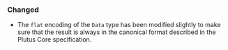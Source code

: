 ### Changed

- The `flat` encoding of the `Data` type has been modified slightly to make sure that 
  the result is always in the canonical format described in the Plutus Core specification.
